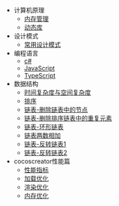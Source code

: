 - 计算机原理
  - [内存管理](docs/计算机原理/内存管理.md)
  - [动态库](docs/计算机原理/动态库.md)
- 设计模式
  - [常用设计模式](docs/设计模式/常用设计模式.md)
- 编程语言
  - [c#](docs/编程语言/cshap.md)
  - [JavaScript](docs/编程语言/JavaScript.md)
  - [TypeScript](docs/编程语言/TypeScript.md)
- 数据结构
  - [时间复杂度与空间复杂度](docs/数据结构/时间复杂度与空间复杂度.md)
  - [排序](docs/数据结构/排序.md)
  - [链表-删除链表中的节点](docs/数据结构/链表/删除链表中的节点.md)
  - [链表-删除排序链表中的重复元素](docs/数据结构/链表/删除排序链表中的重复元素.md)
  - [链表-环形链表](docs/数据结构/链表/环形链表.md)
  - [链表两数相加](docs/数据结构/链表/两数相加.md)
  - [链表-反转链表1](docs/数据结构/链表/反转链表1.md)
  - [链表-反转链表2](docs/数据结构/链表/反转链表2.md)
- cocoscreator性能篇
  - [性能指标](docs/cocoscreator性能篇/性能指标.md)
  - [加载优化](docs/cocoscreator性能篇/加载优化.md)
  - [渲染优化](docs/cocoscreator性能篇/渲染优化.md)
  - [内存优化](docs/cocoscreator性能篇/内存优化.md)
